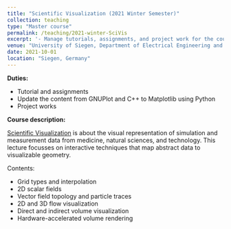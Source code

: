 ```yaml
---
title: "Scientific Visualization (2021 Winter Semester)"
collection: teaching
type: "Master course"
permalink: /teaching/2021-winter-SciVis
excerpt: '- Manage tutorials, assignments, and project work for the course'
venue: "University of Siegen, Department of Electrical Engineering and Computer Science"
date: 2021-10-01
location: "Siegen, Germany"
---
```


**Duties:**
* Tutorial and assignments
* Update the content from GNUPlot and C++ to Matplotlib using Python
* Project works

**Course description:**

[Scientific Visualization](https://www.cg.informatik.uni-siegen.de/en/SciVisEN) is about the visual representation of simulation and measurement data from medicine, natural sciences, and technology. This lecture focusses on interactive techniques that map abstract data to visualizable geometry.

Contents:
* Grid types and interpolation
* 2D scalar fields
* Vector field topology and particle traces
* 2D and 3D flow visualization
* Direct and indirect volume visualization
* Hardware-accelerated volume rendering
